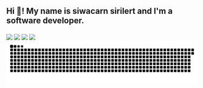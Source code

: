 <h2 align="left">Hi 👋! My name is siwacarn sirilert and I'm a software developer. </h2>

###

<!-- ![Anurag's GitHub stats](https://github-readme-stats.vercel.app/api?username=siwacarn&theme=transparent&show_icons=true)
![Top Langs](https://github-readme-stats.vercel.app/api/top-langs/?username=siwacarn&layout=compact) -->
<div>
  <img width="440px" src="https://github-readme-stats.vercel.app/api?username=siwacarn&show_icons=true&theme=onedark" >
  <img width="390px" src="https://github-readme-stats.anuraghazra1.vercel.app/api/top-langs/?username=siwacarn&layout=compact&theme=onedark" />
  <img width="440px" src="https://github-readme-activity-graph.vercel.app/graph?username=siwacarn&theme=github">
  <img width="390px" src="https://github-readme-streak-stats.herokuapp.com/?user=siwacarn&theme=onedark" />
</div>


<!-- ![Snake animation](https://raw.githubusercontent.com/siwacarn/siwacarn/output/github-contribution-grid-snake-dark.svg) -->
<picture>
  <source media="(prefers-color-scheme: dark)" srcset="https://raw.githubusercontent.com/siwacarn/siwacarn/output/github-contribution-grid-snake-dark.svg">
  <source media="(prefers-color-scheme: light)" srcset="https://raw.githubusercontent.com/siwacarn/siwacarn/output/github-contribution-grid-snake.svg">
  <img alt="github contribution grid snake animation" src="https://raw.githubusercontent.com/siwacarn/siwacarn/output/github-contribution-grid-snake.svg">
</picture>


<br clear="both">

###

